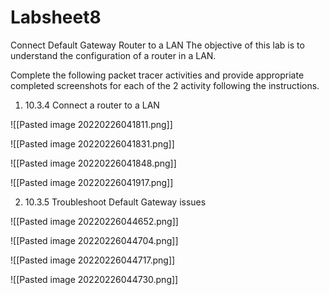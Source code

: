 # Labsheet8

Connect Default Gateway Router to a LAN
The objective of this lab is to understand the configuration of a router in a LAN.

Complete the following packet tracer activities and provide appropriate completed screenshots for each of the 2 activity following the instructions.

1.	10.3.4 Connect a router to a LAN

![[Pasted image 20220226041811.png]]

![[Pasted image 20220226041831.png]]

![[Pasted image 20220226041848.png]]

![[Pasted image 20220226041917.png]]


2.	10.3.5 Troubleshoot Default Gateway issues


![[Pasted image 20220226044652.png]]

![[Pasted image 20220226044704.png]]

![[Pasted image 20220226044717.png]]


![[Pasted image 20220226044730.png]]


